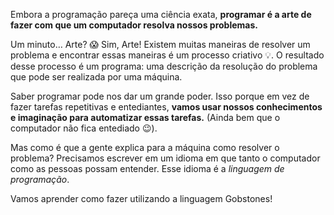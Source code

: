 Embora a programação pareça uma ciência exata, **programar é a arte de fazer com que um computador resolva nossos problemas.**

Um minuto… Arte? :scream: Sim, Arte! Existem muitas maneiras de resolver um problema e encontrar essas maneiras é um processo criativo :bulb:. O resultado desse processo é um programa: uma descrição da resolução do problema que pode ser realizada por uma máquina.

Saber programar pode nos dar um grande poder. Isso porque em vez de fazer tarefas repetitivas e entediantes, **vamos usar nossos conhecimentos e imaginação para automatizar essas tarefas.** (Ainda bem que o computador não fica entediado :wink:).

Mas como é que a gente explica para a máquina como resolver o problema? Precisamos escrever em um idioma em que tanto o computador como as pessoas possam entender. Esse idioma é a _linguagem de programação_.

Vamos aprender como fazer utilizando a linguagem Gobstones!
